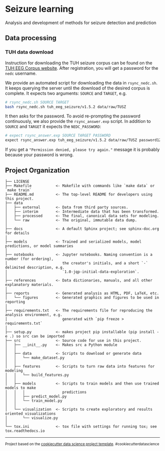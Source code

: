 Seizure learning
==============================

Analysis and development of methods for seizure detection and prediction


## Data processing

### TUH data download

Instruction for downloading the TUH seizure corpus can be found on the [TUH EEG Corpus website][tuh_web].
After registration, you will get a password for the `nedc` username.

We provide an automated script for downloading the data in `rsync_nedc.sh`.
It keeps querying the server until the download of the desired corpus is complete.
It expects two arguments: `SOURCE` and `TARGET`, e.g.
```sh
# rsync_nedc.sh SOURCE TARGET
bash rsync_nedc.sh tuh_eeg_seizure/v1.5.2 data/raw/TUSZ
```

It then asks for the password.
To avoid re-prompting the password continuously, we also provide the `rsync_answer.exp` script.
In addition to `SOURCE` and `TARGET` it expects the `NEDC_PASSWORD`:
```sh
# expect rsync_answer.exp SOURCE TARGET PASSWORD
expect rsync_answer.exp tuh_eeg_seizure/v1.5.2 data/raw/TUSZ password1234
```

If you get a `"Permission denied, please try again."` message it is probably because your password is wrong.

[tuh_web]: https://isip.piconepress.com/projects/tuh_eeg/html/downloads.shtml


## Project Organization

    ├── LICENSE
    ├── Makefile           <- Makefile with commands like `make data` or `make train`
    ├── README.md          <- The top-level README for developers using this project.
    ├── data
    │   ├── external       <- Data from third party sources.
    │   ├── interim        <- Intermediate data that has been transformed.
    │   ├── processed      <- The final, canonical data sets for modeling.
    │   └── raw            <- The original, immutable data dump.
    │
    ├── docs               <- A default Sphinx project; see sphinx-doc.org for details
    │
    ├── models             <- Trained and serialized models, model predictions, or model summaries
    │
    ├── notebooks          <- Jupyter notebooks. Naming convention is a number (for ordering),
    │                         the creator's initials, and a short `-` delimited description, e.g.
    │                         `1.0-jqp-initial-data-exploration`.
    │
    ├── references         <- Data dictionaries, manuals, and all other explanatory materials.
    │
    ├── reports            <- Generated analysis as HTML, PDF, LaTeX, etc.
    │   └── figures        <- Generated graphics and figures to be used in reporting
    │
    ├── requirements.txt   <- The requirements file for reproducing the analysis environment, e.g.
    │                         generated with `pip freeze > requirements.txt`
    │
    ├── setup.py           <- makes project pip installable (pip install -e .) so src can be imported
    ├── src                <- Source code for use in this project.
    │   ├── __init__.py    <- Makes src a Python module
    │   │
    │   ├── data           <- Scripts to download or generate data
    │   │   └── make_dataset.py
    │   │
    │   ├── features       <- Scripts to turn raw data into features for modeling
    │   │   └── build_features.py
    │   │
    │   ├── models         <- Scripts to train models and then use trained models to make
    │   │   │                 predictions
    │   │   ├── predict_model.py
    │   │   └── train_model.py
    │   │
    │   └── visualization  <- Scripts to create exploratory and results oriented visualizations
    │       └── visualize.py
    │
    └── tox.ini            <- tox file with settings for running tox; see tox.readthedocs.io


--------

<p><small>Project based on the <a target="_blank" href="https://drivendata.github.io/cookiecutter-data-science/">cookiecutter data science project template</a>. #cookiecutterdatascience</small></p>

